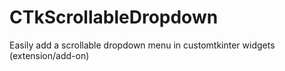 # CTkScrollableDropdown
Easily add a scrollable dropdown menu in customtkinter widgets (extension/add-on)
